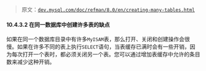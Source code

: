 > 原文：[`dev.mysql.com/doc/refman/8.0/en/creating-many-tables.html`](https://dev.mysql.com/doc/refman/8.0/en/creating-many-tables.html)

#### 10.4.3.2 在同一数据库中创建许多表的缺点

如果在同一个数据库目录中有许多`MyISAM`表，那么打开、关闭和创建操作会很慢。如果在许多不同的表上执行`SELECT`语句，当表缓存已满时会有一些开销，因为每次打开一个表时，都必须关闭另一个表。您可以通过增加表缓存中允许的条目数来减少这种开销。
